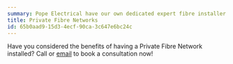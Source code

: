 ```yaml
---
summary: Pope Electrical have our own dedicated expert fibre installer.
title: Private Fibre Networks
id: 65b0aad9-15d3-4ecf-90ca-3c647e6bc24c
---
```

Have you considered the benefits of having a Private Fibre Network installed?
Call or [email](/contact) to book a consultation now!